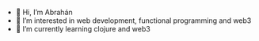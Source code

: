 - 👋 Hi, I’m Abrahán
- 👀 I’m interested in web development, functional programming and web3
- 🌱 I’m currently learning clojure and web3
